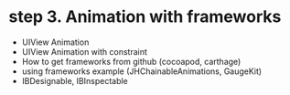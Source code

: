 # step 3. Animation with frameworks

- UIView Animation
- UIView Animation with constraint
- How to get frameworks from github (cocoapod, carthage)
- using frameworks example (JHChainableAnimations, GaugeKit)
- IBDesignable, IBInspectable
